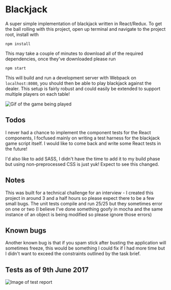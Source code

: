 # Blackjack
A super simple implementation of blackjack written in React/Redux.  To get the ball rolling with this project, open up terminal and navigate to the project root, install with

```
npm install
```

This may take a couple of minutes to download all of the required dependencies, once they've downloaded please run

```
npm start
```

This will build and run a development server with Webpack on `localhost:8080`, you should then be able to play blackjack against the dealer.  This setup is fairly robust and could easily be extended to support multiple players on each table! 

![Gif of the game being played](https://user-images.githubusercontent.com/3603112/26956362-f01b3f7a-4cb4-11e7-95a2-29e1e3e57fe4.gif)

## Todos
I never had a chance to implement the component tests for the React components, I focfused mainly on writing a test harness for the blackjack game script itself.  I would like to come back and write some React tests in the future!

I'd also like to add SASS, I didn't have the time to add it to my build phase but using non-preprocessed CSS is just yuk!  Expect to see this changed.

## Notes
This was built for a technical challenge for an interview - I created this project in around 3 and a half hours so please expect there to be a few small bugs.  The unit tests compile and run 25/25 but they sometimes error on one or two (I believe I've done something goofy in mocha and the same instance of an object is being modified so please ignore those errors)

## Known bugs
Another known bug is that if you spam stick after busting the application will sometimes freeze, this would be something I could fix if I had more time but I didn't want to exceed the
constraints outlined by the task brief.

## Tests as of 9th June 2017

![Image of test report](https://user-images.githubusercontent.com/3603112/26956351-d9c0d8d4-4cb4-11e7-98b3-fba2359e0ba8.png)
